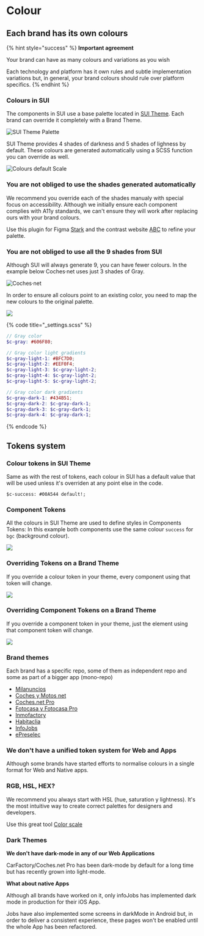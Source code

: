 # Colour

## Each brand has its own colours

{% hint style="success" %}
**Important agreement**

Your brand can have as many colours and variations as you wish

Each technology and platform has it own rules and subtle implementation variations but, in general, your brand colours should rule over platform specifics.
{% endhint %}

### Colours in SUI

The components in SUI use a base palette located in [SUI Theme](https://github.com/SUI-Components/sui/tree/master/packages/sui-theme). Each brand can override it completely with a Brand Theme.

![SUI Theme Palette](https://raw.githubusercontent.com/turolopezsanabria/design-systems-playbook/master/ASSETS/colour-sui-theme-palette.png)

SUI Theme provides 4 shades of darkness and 5 shades of lighness by default. These colours are generated automatically using a SCSS function you can override as well.

![Colours default Scale](https://raw.githubusercontent.com/turolopezsanabria/design-systems-playbook/master/ASSETS/colour-shades-of-gray.png)

### You are not obliged to use the shades generated automatically

We recommend you override each of the shades manualy with special focus on accessibility. Although we initially ensure each component complies with A11y standards, we can't ensure they will work after replacing ours with your brand colours.

Use this plugin for Figma [Stark](https://www.figma.com/community/plugin/732603254453395948/Stark) and the contrast website [ABC](https://abc.useallfive.com) to refine your palette.

### You are not obliged to use all the 9 shades from SUI

Although SUI will always generate 9, you can have fewer colours. In the example below Coches·net uses just 3 shades of Gray.

![Coches·net](https://raw.githubusercontent.com/turolopezsanabria/design-systems-playbook/master/ASSETS/colour-gray-brand.png)

In order to ensure all colours point to an existing color, you need to map the new colours to the original palette.

![](https://raw.githubusercontent.com/turolopezsanabria/design-systems-playbook/master/ASSETS/colour-shades-brand.png)

{% code title="_settings.scss" %}
```scss
// Gray color
$c-gray: #606F80;

// Gray color light gradients
$c-gray-light-1: #BFC7D0;
$c-gray-light-2: #EEF0F4;
$c-gray-light-3: $c-gray-light-2;
$c-gray-light-4: $c-gray-light-2;
$c-gray-light-5: $c-gray-light-2;

// Gray color dark gradients
$c-gray-dark-1: #434B51;
$c-gray-dark-2: $c-gray-dark-1;
$c-gray-dark-3: $c-gray-dark-1;
$c-gray-dark-4: $c-gray-dark-1;
```
{% endcode %}

## Tokens system

### Colour tokens in SUI Theme

Same as with the rest of tokens, each colour in SUI has a default value that will be used unless it's overriden at any point else in the code.

`$c-success: #00A544 default!;`

### Component Tokens

All the colours in SUI Theme are used to define styles in Components Tokens: In this example both components use the same colour `success` for `bgc` (background colour).

![](https://raw.githubusercontent.com/turolopezsanabria/design-systems-playbook/master/ASSETS/colour-token-2.png)

### Overriding Tokens on a Brand Theme

If you override a colour token in your theme, every component using that token will change.

![](https://raw.githubusercontent.com/turolopezsanabria/design-systems-playbook/master/ASSETS/colour-token-3.png)

### Overriding Component Tokens on a Brand Theme

If you override a component token in your theme, just the element using that component token will change.

![](https://raw.githubusercontent.com/turolopezsanabria/design-systems-playbook/master/ASSETS/colour-token-4.png)

### Brand themes

Each brand has a specific repo, some of them as independent repo and some as part of a bigger app (mono-repo)

* [Milanuncios](https://github.mpi-internal.com/scmspain/frontend-ma--web-app/blob/master/theme/src/settings/\_color.scss)
* [Coches y Motos net](https://github.mpi-internal.com/scmspain/frontend-mt--web-app/blob/master/theme/src/shared/\_settings.scss)
* [Coches.net Pro](https://github.mpi-internal.com/scmspain/frontend-cf--web-app/tree/master/theme)
* [Fotocasa y Fotocasa Pro](https://github.mpi-internal.com/scmspain/frontend-fc--web-server/blob/master/theme/src/settings/\_colors.scss)
* [Inmofactory](https://github.mpi-internal.com/scmspain/frontend-if--uilib-theme/blob/master/src/settings/\_color.scss)
* [Habitaclia](https://github.mpi-internal.com/scmspain/frontend-hab--uilib-theme/blob/master/src/settings/\_color.scss)
* [InfoJobs](https://github.mpi-internal.com/scmspain/frontend-ij--uilib-theme/blob/master/src/tokens/\_color.scss)
* [ePreselec](https://github.mpi-internal.com/scmspain/frontend-ep--uilib-theme/blob/master/src/settings/\_colors.scss)

### We don't have a unified token system for Web and Apps

Although some brands have started efforts to normalise colours in a single format for Web and Native apps.

### RGB, HSL, HEX?

We recommend you always start with HSL (hue, saturation y lightness). It's the most intuitive way to create correct palettes for designers and developers.

Use this great tool [Color scale](https://hihayk.github.io/scale/)

### Dark Themes

**We don't have dark-mode in any of our Web Applications**

CarFactory/Coches.net Pro has been dark-mode by default for a long time but has recently grown into light-mode.

**What about native Apps**

Although all brands have worked on it, only infoJobs has implemented dark mode in production for their iOS App.

Jobs have also implemented some screens in darkMode in Android but, in order to deliver a consistent experience, these pages won't be enabled until the whole App has been refactored.
